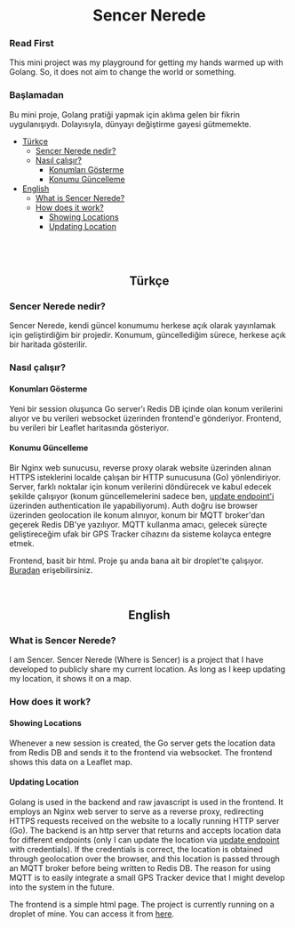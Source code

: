 <div align="center">

# Sencer Nerede</div>


### Read First
This mini project was my playground for getting my hands warmed up with Golang. So, it does not aim to change the world or something.

### Başlamadan
Bu mini proje, Golang pratiği yapmak için aklıma gelen bir fikrin uygulanışıydı. Dolayısıyla, dünyayı değiştirme gayesi gütmemekte.




- [Türkçe](#Türkçe)
    - [Sencer Nerede nedir?](#sencer-nerede-nedir)
    - [Nasıl çalışır?](#nasıl-çalışır)
        - [Konumları Gösterme](#konumları-gösterme)
        - [Konumu Güncelleme](#konumu-güncelleme)
- [English](#english)
  - [What is Sencer Nerede?](#what-is-sencer-nerede)
  - [How does it work?](#how-does-it-work)
    - [Showing Locations](#showing-locations)
    - [Updating Location](#updating-location)

<br><br>


<div align="center">

## Türkçe </div>

### Sencer Nerede nedir?
Sencer Nerede, kendi güncel konumumu herkese açık olarak yayınlamak için geliştirdiğim bir projedir. Konumum, güncellediğim sürece, herkese açık bir haritada gösterilir.

### Nasıl çalışır?

#### Konumları Gösterme 
Yeni bir session oluşunca Go server'ı Redis DB içinde olan konum verilerini alıyor ve bu verileri websocket üzerinden frontend'e gönderiyor. Frontend, bu verileri bir Leaflet haritasında gösteriyor.<br>
#### Konumu Güncelleme
Bir Nginx web sunucusu, reverse proxy olarak website üzerinden alınan HTTPS isteklerini localde çalışan bir HTTP sunucusuna (Go) yönlendiriyor. Server, farklı noktalar için konum verilerini döndürecek ve kabul edecek şekilde çalışıyor (konum güncellemelerini sadece ben, [update endpoint'i](https://senceryucel.com/update.html) üzerinden authentication ile yapabiliyorum). Auth doğru ise browser üzerinden geolocation ile konum alınıyor, konum bir MQTT broker'dan geçerek Redis DB'ye yazılıyor. MQTT kullanma amacı, gelecek süreçte geliştireceğim ufak bir GPS Tracker cihazını da sisteme kolayca entegre etmek.

Frontend, basit bir html. Proje şu anda bana ait bir droplet'te çalışıyor. [Buradan](https://senceryucel.com/nerede) erişebilirsiniz.


<br>

<div align="center"> 

## English </div>



### What is Sencer Nerede?
I am Sencer. Sencer Nerede (Where is Sencer) is a project that I have developed to publicly share my current location. As long as I keep updating my location, it shows it on a map.

### How does it work?

#### Showing Locations
Whenever a new session is created, the Go server gets the location data from Redis DB and sends it to the frontend via websocket. The frontend shows this data on a Leaflet map.<br>
#### Updating Location
Golang is used in the backend and raw javascript is used in the frontend. It employs an Nginx web server to serve as a reverse proxy, redirecting HTTPS requests received on the website to a locally running HTTP server (Go). The backend is an http server that returns and accepts location data for different endpoints (only I can update the location via [update endpoint](https://senceryucel.com/update.html) with credentials). 
If the credentials is correct, the location is obtained through geolocation over the browser, and this location is passed through an MQTT broker before being written to Redis DB. The reason for using MQTT is to easily integrate a small GPS Tracker device that I might develop into the system in the future.

The frontend is a simple html page. The project is currently running on a droplet of mine. You can access it from [here](https://senceryucel.com/nerede).